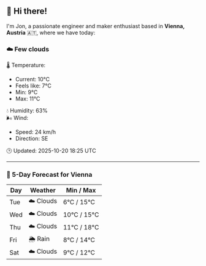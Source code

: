 ## 👋 Hi there!

I'm Jon, a passionate engineer and maker enthusiast based in **Vienna, Austria** 🇦🇹, where we have today:

### ☁️ Few clouds 

🌡️ Temperature: 
* Current: 10°C
* Feels like: 7°C
* Min: 9°C 
* Max: 11°C  

💧 Humidity: 63%  
🌬️ Wind: 
* Speed: 24 km/h 
* Direction: SE  

🕒 Updated: 2025-10-20 18:25 UTC

---

### 📅 5-Day Forecast for Vienna

| Day | Weather | Min / Max |
|-----|---------|------------|
| Tue | ☁️ Clouds | 6°C / 15°C |
| Wed | ☁️ Clouds | 10°C / 15°C |
| Thu | ☁️ Clouds | 11°C / 18°C |
| Fri | 🌦️ Rain | 8°C / 14°C |
| Sat | ☁️ Clouds | 9°C / 12°C |
